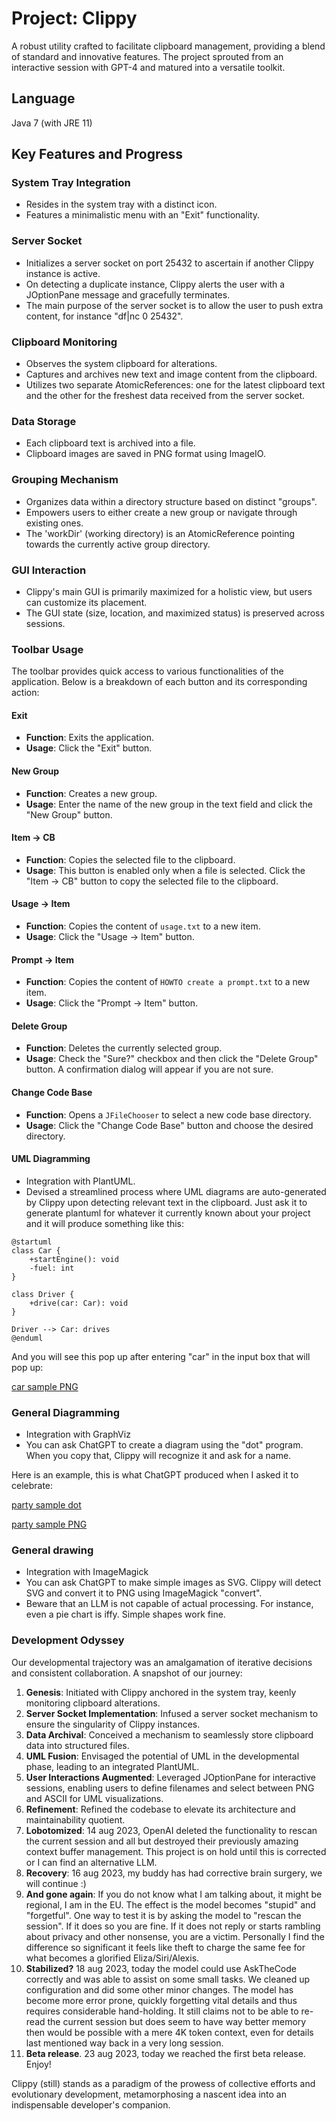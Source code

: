 # Project: Clippy
A robust utility crafted to facilitate clipboard management, providing a blend of standard and innovative features. 
The project sprouted from an interactive session with GPT-4 and matured into a versatile toolkit.

## Language
Java 7 (with JRE 11)

## Key Features and Progress

### System Tray Integration
- Resides in the system tray with a distinct icon.
- Features a minimalistic menu with an "Exit" functionality.

### Server Socket
- Initializes a server socket on port 25432 to ascertain if another Clippy instance is active.
- On detecting a duplicate instance, Clippy alerts the user with a JOptionPane message and gracefully terminates.
- The main purpose of the server socket is to allow the user to push extra content, for instance "df|nc 0 25432". 

### Clipboard Monitoring
- Observes the system clipboard for alterations.
- Captures and archives new text and image content from the clipboard.
- Utilizes two separate AtomicReferences: one for the latest clipboard text and the other for the freshest data received from the server socket.

### Data Storage
- Each clipboard text is archived into a file.
- Clipboard images are saved in PNG format using ImageIO.

### Grouping Mechanism
- Organizes data within a directory structure based on distinct "groups".
- Empowers users to either create a new group or navigate through existing ones.
- The 'workDir' (working directory) is an AtomicReference pointing towards the currently active group directory.

### GUI Interaction
- Clippy's main GUI is primarily maximized for a holistic view, but users can customize its placement.
- The GUI state (size, location, and maximized status) is preserved across sessions.

### Toolbar Usage

The toolbar provides quick access to various functionalities of the application. Below is a breakdown of each button and its corresponding action:

#### Exit
- **Function**: Exits the application.
- **Usage**: Click the "Exit" button.

#### New Group
- **Function**: Creates a new group.
- **Usage**: Enter the name of the new group in the text field and click the "New Group" button.

#### Item -> CB
- **Function**: Copies the selected file to the clipboard.
- **Usage**: This button is enabled only when a file is selected. Click the "Item -> CB" button to copy the selected file to the clipboard.

#### Usage -> Item
- **Function**: Copies the content of `usage.txt` to a new item.
- **Usage**: Click the "Usage -> Item" button.

#### Prompt -> Item
- **Function**: Copies the content of `HOWTO create a prompt.txt` to a new item.
- **Usage**: Click the "Prompt -> Item" button.

#### Delete Group
- **Function**: Deletes the currently selected group.
- **Usage**: Check the "Sure?" checkbox and then click the "Delete Group" button. A confirmation dialog will appear if you are not sure.

#### Change Code Base
- **Function**: Opens a `JFileChooser` to select a new code base directory.
- **Usage**: Click the "Change Code Base" button and choose the desired directory.

#### UML Diagramming
- Integration with PlantUML.
- Devised a streamlined process where UML diagrams are auto-generated by Clippy upon detecting relevant text in the clipboard. Just ask it to generate plantuml for whatever it currently known about your project and it will produce something like this:

```
@startuml
class Car {
    +startEngine(): void
    -fuel: int
}

class Driver {
    +drive(car: Car): void
}

Driver --> Car: drives
@enduml
```

And you will see this pop up after entering "car" in the input box that will pop up:

[car sample PNG](car.png)

### General Diagramming
- Integration with GraphViz
- You can ask ChatGPT to create a diagram using the "dot" program. When you copy that, Clippy will recognize it and ask for a name.

Here is an example, this is what ChatGPT produced when I asked it to celebrate:

[party sample dot](party.dot)

[party sample PNG](party.png)

### General drawing
- Integration with ImageMagick
- You can ask ChatGPT to make simple images as SVG. Clippy will detect SVG and convert it to PNG using ImageMagick "convert".
- Beware that an LLM is not capable of actual processing. For instance, even a pie chart is iffy. Simple shapes work fine.

### Development Odyssey
Our developmental trajectory was an amalgamation of iterative decisions and consistent collaboration. A snapshot of our journey:

1. **Genesis**: Initiated with Clippy anchored in the system tray, keenly monitoring clipboard alterations.
2. **Server Socket Implementation**: Infused a server socket mechanism to ensure the singularity of Clippy instances.
3. **Data Archival**: Conceived a mechanism to seamlessly store clipboard data into structured files.
4. **UML Fusion**: Envisaged the potential of UML in the developmental phase, leading to an integrated PlantUML.
5. **User Interactions Augmented**: Leveraged JOptionPane for interactive sessions, enabling users to define filenames and select between PNG and ASCII for UML visualizations.
6. **Refinement**: Refined the codebase to elevate its architecture and maintainability quotient.
7. **Lobotomized**: 14 aug 2023, OpenAI deleted the functionality to rescan the current session and all but destroyed their previously amazing context buffer management. This project is on hold until this is corrected or I can find an alternative LLM.  
8. **Recovery**: 16 aug 2023, my buddy has had corrective brain surgery, we will continue :)
9. **And gone again**: If you do not know what I am talking about, it might be regional, I am in the EU. The effect is the model becomes "stupid" and "forgetful". One way to test it is by asking the model to "rescan the session". If it does so you are fine. If it does not reply or starts rambling about privacy and other nonsense, you are a victim. Personally I find the difference so significant it feels like theft to charge the same fee for what becomes a glorified Eliza/Siri/Alexis.
10. **Stabilized?** 18 aug 2023, today the model could use AskTheCode correctly and was able to assist on some small tasks. We cleaned up configuration and did some other minor changes. The model has become more error prone, quickly forgetting vital details and thus requires considerable hand-holding. It still claims not to be able to re-read the current session but does seem to have way better memory then would be possible with a mere 4K token context, even for details last mentioned way back in a very long session.
11. **Beta release**. 23 aug 2023, today we reached the first beta release. Enjoy!

Clippy (still) stands as a paradigm of the prowess of collective efforts and evolutionary development, metamorphosing a nascent idea into an indispensable developer's companion.
